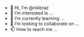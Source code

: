 - 👋 Hi, I’m @nikbraz
- 👀 I’m interested in ...
- 🌱 I’m currently learning ...
- 💞️ I’m looking to collaborate on ...
- 📫 How to reach me ...

<!---
nikbraz/nikbraz is a ✨ special ✨ repository because its `README.md` (this file) appears on your GitHub profile.
You can click the Preview link to take a look at your changes.
--->
